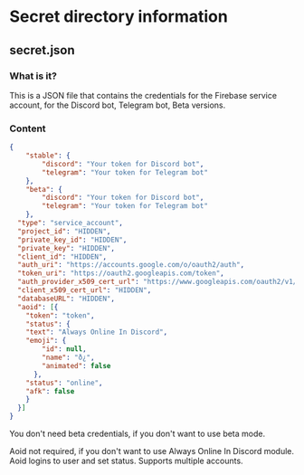 # Secret directory information
## secret.json

### What is it?
This is a JSON file that contains the credentials for the Firebase service account, for the Discord bot, Telegram bot, Beta versions.

### Content
```json
{
    "stable": {
        "discord": "Your token for Discord bot",
        "telegram": "Your token for Telegram bot"
    },
    "beta": {
        "discord": "Your token for Discord bot",
        "telegram": "Your token for Telegram bot"
    },
  "type": "service_account",
  "project_id": "HIDDEN",
  "private_key_id": "HIDDEN",
  "private_key": "HIDDEN",
  "client_id": "HIDDEN",
  "auth_uri": "https://accounts.google.com/o/oauth2/auth",
  "token_uri": "https://oauth2.googleapis.com/token",
  "auth_provider_x509_cert_url": "https://www.googleapis.com/oauth2/v1/certs",
  "client_x509_cert_url": "HIDDEN",
  "databaseURL": "HIDDEN",
  "aoid": [{
    "token": "token",
    "status": {
    "text": "Always Online In Discord",
    "emoji": {
        "id": null,
        "name": "ð¿",
        "animated": false
      },
    "status": "online",
    "afk": false
    }
  }]
}
```
You don't need beta credentials, if you don't want to use beta mode.

Aoid not required, if you don't want to use Always Online In Discord module.
Aoid logins to user and set status. Supports multiple accounts.
